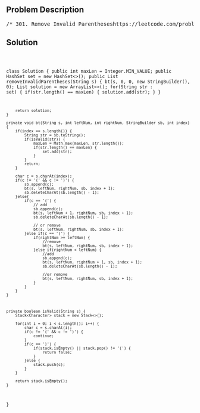 <!--
<style>
  body { font-family: Arial, sans-serif; }
  .container { max-width: 700px; margin: 0 auto; padding: 10px; }
  .comment-block { background-color: #f9f9f9; padding: 10px; border-left: 5px solid #ccc; overflow-wrap: break-word; white-space: pre-wrap; }
  .code-block { background-color: #f4f4f4; padding: 10px; border: 1px solid #ddd; overflow-wrap: break-word; white-space: pre-wrap; }
</style>
-->

<div class='container'>
<h2>Problem Description</h2>
<div class='comment-block'>
<pre>
/* 301. Remove Invalid Parentheseshttps://leetcode.com/problems/remove-invalid-parentheses/Given a string s that contains parentheses and letters,remove the minimum number of invalid parentheses to make the input string valid.Return all the possible results. You may return the answer in any order.Example 1:Input: s = "()())()"Output: ["(())()","()()()"]Example 2:Input: s = "(a)())()"Output: ["(a())()","(a)()()"]Example 3:Input: s = ")("Output: [""]*/</pre>
</div>

<h2>Solution</h2>
<div class='code-block'>
<pre><code class='language-java'>

class Solution {
    public int maxLen = Integer.MIN_VALUE;
    public HashSet<String> set = new HashSet<>();
    public List<String> removeInvalidParentheses(String s) {
        bt(s, 0, 0, new StringBuilder(), 0);
        List<String> solution = new ArrayList<>();
        for(String str : set) {
            if(str.length() == maxLen) {
                solution.add(str);
            }
        }
        
        return solution;
    }
    
    private void bt(String s, int leftNum, int rightNum, StringBuilder sb, int index) {
        if(index == s.length()) {
            String str = sb.toString();
            if(isValid(str)) {
                maxLen = Math.max(maxLen, str.length());
                if(str.length() == maxLen) {
                    set.add(str);
                }
            }
            return;
        }

        char c = s.charAt(index);
        if(c != '(' && c != ')') {
            sb.append(c);
            bt(s, leftNum, rightNum, sb, index + 1);
            sb.deleteCharAt(sb.length() - 1);
        }else{
            if(c == '(') {
                // add 
                sb.append(c);
                bt(s, leftNum + 1, rightNum, sb, index + 1);
                sb.deleteCharAt(sb.length() - 1);
                
                // or remove
                bt(s, leftNum, rightNum, sb, index + 1);
            }else if(c == ')') {
                if(rightNum >= leftNum) {
                    //remove
                    bt(s, leftNum, rightNum, sb, index + 1);
                }else if(rightNum < leftNum) {
                    //add 
                    sb.append(c);
                    bt(s, leftNum, rightNum + 1, sb, index + 1);
                    sb.deleteCharAt(sb.length() - 1);

                    //or remove
                    bt(s, leftNum, rightNum, sb, index + 1);
                }              
            }
        }
    }
    
    
    
    private boolean isValid(String s) {
        Stack<Character> stack = new Stack<>();
        
        for(int i = 0; i < s.length(); i++) {
            char c = s.charAt(i);
            if(c != '(' && c != ')') {
                continue;
            }
            if(c == ')') {
                if(stack.isEmpty() || stack.pop() != '(') {
                    return false;
                }
            }else {
                stack.push(c);
            }
        }
        
        return stack.isEmpty();
    }
}</code></pre>
</div>
</div>
